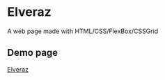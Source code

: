 # Elveraz

A web page made with HTML/CSS/FlexBox/CSSGrid

## Demo page

[Elveraz](https://stevenacz.github.io/Elveraz/)
